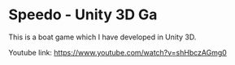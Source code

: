# Speedo - Unity 3D Ga
This is a boat game which I have developed in Unity 3D.

Youtube link: https://www.youtube.com/watch?v=shHbczAGmg0
